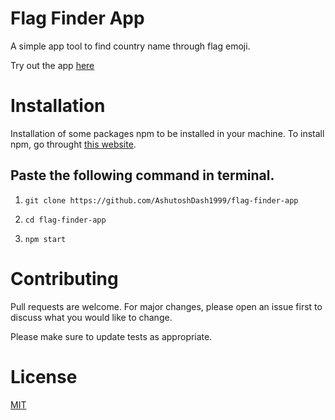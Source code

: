 # Flag Finder App
A simple app tool to find country name through flag emoji.

Try out the app [here]()

# Installation

Installation of some packages npm to be installed in your machine. To install npm, go throught [this website]().

## Paste the following command in terminal.

1. `git clone https://github.com/AshutoshDash1999/flag-finder-app`

2. `cd flag-finder-app`

3. `npm start`


# Contributing
Pull requests are welcome. For major changes, please open an issue first to discuss what you would like to change.

Please make sure to update tests as appropriate.

# License
[MIT]()